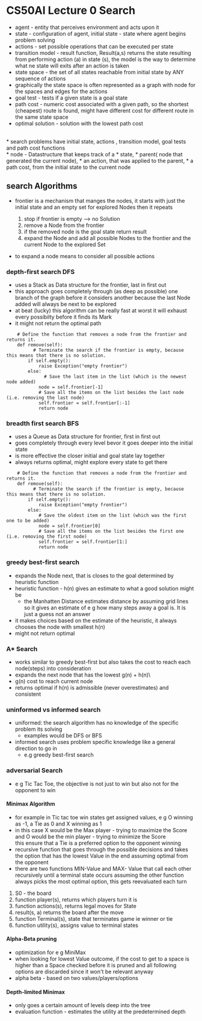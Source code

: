 # CS50AI Lecture 0 Search
* agent - entity that perceives environment and acts upon it
* state - configuration of agent, initial state - state where agent begins problem solving
* actions - set possible operations that can be executed per state
* transition model - result function, Result(a,s) returns the state resulting from performing action (a) in state (s), 
  the model is the way to determine what ne state will exits after an action is taken
* state space - the set of all states reachable from initial state by ANY sequence of actions
* graphically the state space is often represented as a graph with node for the spaces and edges for the actions
* goal test - tests if a given state is a goal state
* path cost - numeric cost associated with a given path, so the shortest (cheapest) route is found, might have different 
  cost for different route in the same state space
* optimal solution - solution with the lowest path cost   
<br />
* search problems have initial state, actions , transition model, goal tests and path cost functions   
<br />
* node - Datastructure that keeps track of a 
  * state, 
  * parent( node that generated the current node),
  * an action, that was applied to the parent,
  * a path cost, from the initial state to the current node   
<br />

## search Algorithms
* frontier is a mechanism that manges the nodes, it starts with just the initial state and an empty set for explored Nodes then it repeats   
  1. stop if frontier is empty --> no Solution
  2. remove a Node from the frontier
  3. if the removed node is the goal state return result
  4. expand the Node and add all possible Nodes to the frontier and the current Node to the explored Set
   
* to expand a node means to consider all possible actions
### depth-first search DFS
* uses a Stack as Data structure for the frontier, last in first out
* this approach goes completely through (as deep as possible) one branch of the graph before it considers another because the last Node added will always be next to be explored
* at beat (lucky) this algorithm can be really fast at worst it will exhaust every possibilty before it finds its Mark
* it might not return the optimal path
```
    # Define the function that removes a node from the frontier and returns it.
    def remove(self):
    	  # Terminate the search if the frontier is empty, because this means that there is no solution.
        if self.empty():
            raise Exception("empty frontier")
        else:
        	  # Save the last item in the list (which is the newest node added)
            node = self.frontier[-1]
            # Save all the items on the list besides the last node (i.e. removing the last node)
            self.frontier = self.frontier[:-1]
            return node
```
### breadth first search BFS
* uses a Queue as Data structure for frontier, first in first out
* goes completely through every level bevor it goes deeper into the initial state
* is more effective the closer initial and goal state lay together
* always returns optimal, might explore every state to get there
  
```
    # Define the function that removes a node from the frontier and returns it.
    def remove(self):
    	  # Terminate the search if the frontier is empty, because this means that there is no solution.
        if self.empty():
            raise Exception("empty frontier")
        else:
            # Save the oldest item on the list (which was the first one to be added)
            node = self.frontier[0]
            # Save all the items on the list besides the first one (i.e. removing the first node)
            self.frontier = self.frontier[1:]
            return node
```
### greedy best-first search
* expands the Node next, that is closes to the goal determined by heuristic function
* heuristic function - h(n) gives an estimate to what a good solution might be
  * the Manhatten Distance estimates distance by assuming grid lines so it gives an estimate of e g how many steps away a goal is. It is just a guess not an answer
* it makes choices based on the estimate of the heuristic, it always chooses the node with smallest h(n)
* might not return optimal
  
### A* Search
* works similar to greedy best-first but also takes the cost to reach each node(steps) into consideration
* expands the next node that has the lowest g(n) + h(n)\
* g(n) cost to reach current node
* returns optimal if h(n) is admissible (never overestimates) and consistent 
  
### uninformed vs informed search
* uniformed: the search algorithm has no knowledge of the specific problem its solving
  * examples would be DFS or BFS
* informed search uses problem specific knowledge like a general direction to go in
  * e.g greedy best-first search

### adversarial Search
* e g Tic Tac Toe, the objective is not just to win but also not for the opponent to win

#### Minimax Algorithm
* for example in Tic tac toe win states get assigned values, e g O winning as -1, a Tie as 0 and X winning as 1
* in this case X would be the Max player - trying to maximize the Score   
  and O would be the min player - trying to minimize the Score   
  this ensure that a Tie is a preferred option to the opponent winning
* recursive function that goes through the possible decisions and takes the option that has the lowest Value in the end assuming optimal from the opponent 
* there are two functions MIN-Value and MAX- Value that call each other recursively until a terminal state occurs assuming the other function always picks the most optimal option, this gets reevaluated each turn

1. S0 - the board
2. function player(s), returns which players turn it is
3. function actions(s), returns legal moves for State
4. result(s, a) returns the board after the move
5. function Terminal(s), state that terminates game ie winner or tie
6. function utility(s), assigns value to terminal states

#### Alpha-Beta pruning
* optimization for e g MiniMax 
* when looking for lowest Value outcome, if the cost to get to a space is higher than a Space checked before it is pruned and all following options are discarded since it won't be relevant anyway
* alpha beta - based on two values/players/options

#### Depth-limited Minimax
* only goes a certain amount of levels deep into the tree
* evaluation function - estimates the utility at the predetermined depth